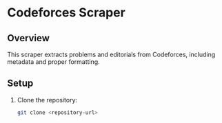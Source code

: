 # Codeforces Scraper

## Overview
This scraper extracts problems and editorials from Codeforces, including metadata and proper formatting.

## Setup
1. Clone the repository:
   ```bash
   git clone <repository-url>

